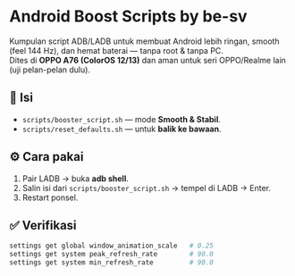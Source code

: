 # Android Boost Scripts by be-sv

Kumpulan script ADB/LADB untuk membuat Android lebih ringan, smooth (feel 144 Hz), dan hemat baterai — tanpa root & tanpa PC.  
Dites di **OPPO A76 (ColorOS 12/13)** dan aman untuk seri OPPO/Realme lain (uji pelan-pelan dulu).

## 📂 Isi
- `scripts/booster_script.sh` — mode **Smooth & Stabil**.
- `scripts/reset_defaults.sh` — untuk **balik ke bawaan**.

## ⚙️ Cara pakai
1. Pair LADB → buka **adb shell**.  
2. Salin isi dari `scripts/booster_script.sh` → tempel di LADB → Enter.  
3. Restart ponsel.

## ✅ Verifikasi
```bash
settings get global window_animation_scale   # 0.25
settings get system peak_refresh_rate        # 90.0
settings get system min_refresh_rate         # 90.0
